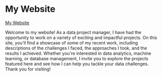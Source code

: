 # My Website

[My Website](https://catellothedataprojectmanager.github.io/)

Welcome to my website! As a data project manager, I have had the opportunity to work on a variety of exciting and impactful projects. On this site, you'll find a showcase of some of my recent work, including descriptions of the challenges I faced, the approaches I took, and the results I achieved. Whether you're interested in data analytics, machine learning, or database management, I invite you to explore the projects featured here and see how I can help you tackle your data challenges. Thank you for visiting!
